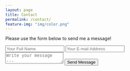 ```yaml
---
layout: page
title: Contact
permalink: /contact/
feature-img: "img/color.png"
---
```


Please use the form below to send me a message!

<form action="https://getsimpleform.com/messages?form_api_token=38260e15b9448871444ba786f50e182c" method="post">
  <!-- the redirect_to is optional, the form will redirect to the referrer on submission -->
  <input type='hidden' name='redirect_to' value='http://leschat.io/thank-you/' />
  <input type='text' name='name' placeholder='Your Full Name' />
  <input type='email' name='email' placeholder='Your E-mail Address' />
  <textarea name='message' placeholder='Write your message ...'></textarea>
  <input type='submit' value='Send Message' />
</form>